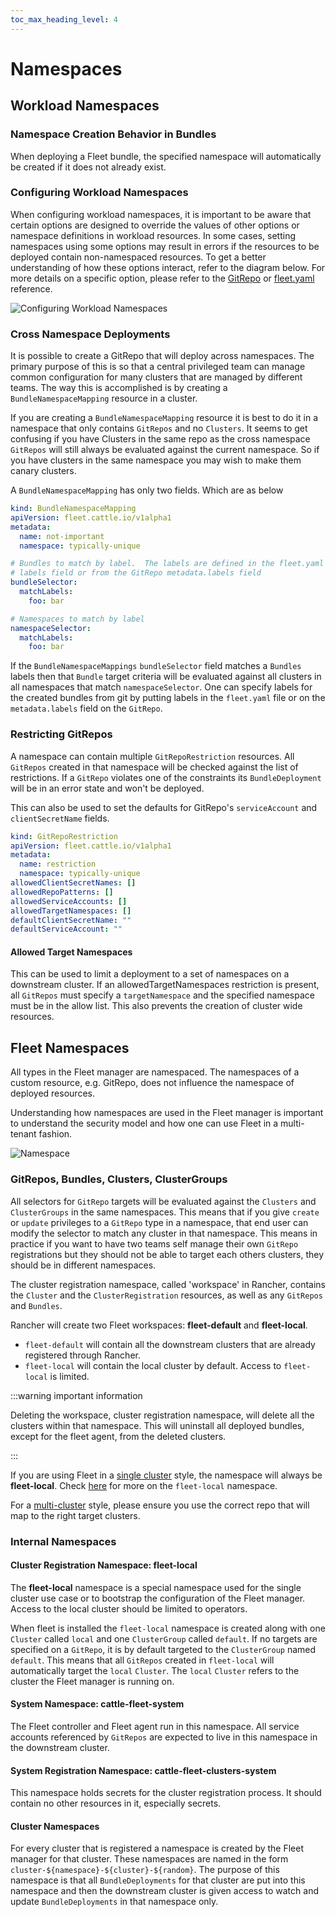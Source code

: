 ```yaml
---
toc_max_heading_level: 4
---
```


# Namespaces

## Workload Namespaces

### Namespace Creation Behavior in Bundles

When deploying a Fleet bundle, the specified namespace will automatically be
created if it does not already exist.

### Configuring Workload Namespaces

When configuring workload namespaces, it is important to be aware that certain
options are designed to override the values of other options or namespace
definitions in workload resources. In some cases, setting namespaces using some
options may result in errors if the resources to be deployed contain
non-namespaced resources. To get a better understanding of how these options
interact, refer to the diagram below. For more details on a specific option,
please refer to the [GitRepo](./ref-gitrepo.md) or
[fleet.yaml](./ref-fleet-yaml.md) reference.

![Configuring Workload Namespaces](/img/FleetWorkloadNamespaces.png)

### Cross Namespace Deployments

It is possible to create a GitRepo that will deploy across namespaces. The
primary purpose of this is so that a central privileged team can manage common
configuration for many clusters that are managed by different teams. The way
this is accomplished is by creating a `BundleNamespaceMapping` resource in a
cluster.

If you are creating a `BundleNamespaceMapping` resource it is best to do it in a
namespace that only contains `GitRepos` and no `Clusters`. It seems to get
confusing if you have Clusters in the same repo as the cross namespace
`GitRepos` will still always be evaluated against the current namespace. So if
you have clusters in the same namespace you may wish to make them canary
clusters.

A `BundleNamespaceMapping` has only two fields. Which are as below

```yaml
kind: BundleNamespaceMapping
apiVersion: fleet.cattle.io/v1alpha1
metadata:
  name: not-important
  namespace: typically-unique

# Bundles to match by label.  The labels are defined in the fleet.yaml
# labels field or from the GitRepo metadata.labels field
bundleSelector:
  matchLabels:
    foo: bar

# Namespaces to match by label
namespaceSelector:
  matchLabels:
    foo: bar
```

If the `BundleNamespaceMappings` `bundleSelector` field matches a `Bundles`
labels then that `Bundle` target criteria will be evaluated against all clusters
in all namespaces that match `namespaceSelector`. One can specify labels for the
created bundles from git by putting labels in the `fleet.yaml` file or on the
`metadata.labels` field on the `GitRepo`.

### Restricting GitRepos

A namespace can contain multiple `GitRepoRestriction` resources. All `GitRepos`
created in that namespace will be checked against the list of restrictions. If a
`GitRepo` violates one of the constraints its `BundleDeployment` will be in an
error state and won't be deployed.

This can also be used to set the defaults for GitRepo's `serviceAccount` and
`clientSecretName` fields.

```yaml
kind: GitRepoRestriction
apiVersion: fleet.cattle.io/v1alpha1
metadata:
  name: restriction
  namespace: typically-unique
allowedClientSecretNames: []
allowedRepoPatterns: []
allowedServiceAccounts: []
allowedTargetNamespaces: []
defaultClientSecretName: ""
defaultServiceAccount: ""
```

#### Allowed Target Namespaces

This can be used to limit a deployment to a set of namespaces on a downstream
cluster. If an allowedTargetNamespaces restriction is present, all `GitRepos`
must specify a `targetNamespace` and the specified namespace must be in the
allow list. This also prevents the creation of cluster wide resources.

## Fleet Namespaces

All types in the Fleet manager are namespaced. The namespaces of a custom
resource, e.g. GitRepo, does not influence the namespace of deployed resources.

Understanding how namespaces are used in the Fleet manager
is important to understand the security model and how one can use Fleet in a
multi-tenant fashion.

![Namespace](/img/FleetNamespaces.svg)

### GitRepos, Bundles, Clusters, ClusterGroups

All selectors for `GitRepo` targets will be evaluated against the `Clusters`
and `ClusterGroups` in the same namespaces. This means that if you give
`create` or `update` privileges to a `GitRepo` type in a namespace, that end
user can modify the selector to match any cluster in that namespace. This means
in practice if you want to have two teams self manage their own `GitRepo`
registrations but they should not be able to target each others clusters, they
should be in different namespaces.

The cluster registration namespace, called 'workspace' in Rancher, contains the `Cluster` and the
`ClusterRegistration` resources, as well as any `GitRepos` and `Bundles`.

Rancher will create two Fleet workspaces: **fleet-default** and
**fleet-local**.

- `fleet-default` will contain all the downstream clusters that are already
  registered through Rancher.
- `fleet-local` will contain the local cluster by default. Access to
  `fleet-local` is limited.

:::warning important information

Deleting the workspace, cluster registration namespace, will delete all the clusters within that namespace.
This will uninstall all deployed bundles, except for the fleet agent, from the deleted clusters.

:::

If you are using Fleet in a [single cluster](./concepts.md) style, the namespace
will always be **fleet-local**. Check
[here](https://fleet.rancher.io/namespaces/#fleet-local) for more on the
`fleet-local` namespace.

For a [multi-cluster](./concepts.md) style, please ensure you use the correct
repo that will map to the right target clusters.

### Internal Namespaces

#### Cluster Registration Namespace: fleet-local

The **fleet-local** namespace is a special namespace used for the single cluster
use case or to bootstrap the configuration of the Fleet manager.
Access to the local cluster should be limited to operators.

When fleet is installed the `fleet-local` namespace is created along with one
`Cluster` called `local` and one `ClusterGroup` called `default`. If no targets
are specified on a `GitRepo`, it is by default targeted to the `ClusterGroup`
named `default`. This means that all `GitRepos` created in `fleet-local` will
automatically target the `local` `Cluster`. The `local` `Cluster` refers to the
cluster the Fleet manager is running on.

#### System Namespace: cattle-fleet-system

The Fleet controller and Fleet agent run in this namespace. All service accounts
referenced by `GitRepos` are expected to live in this namespace in the
downstream cluster.

#### System Registration Namespace: cattle-fleet-clusters-system

This namespace holds secrets for the cluster registration process. It should
contain no other resources in it, especially secrets.

#### Cluster Namespaces

For every cluster that is registered a namespace is created by the Fleet manager
for that cluster. These namespaces are named in the form
`cluster-${namespace}-${cluster}-${random}`. The purpose of this namespace is
that all `BundleDeployments` for that cluster are put into this namespace and
then the downstream cluster is given access to watch and update
`BundleDeployments` in that namespace only.
